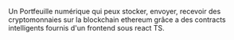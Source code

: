 Un Portfeuille numérique qui peux stocker, envoyer, recevoir des cryptomonnaies sur la blockchain ethereum grâce a des contracts intelligents fournis d'un frontend sous react TS.